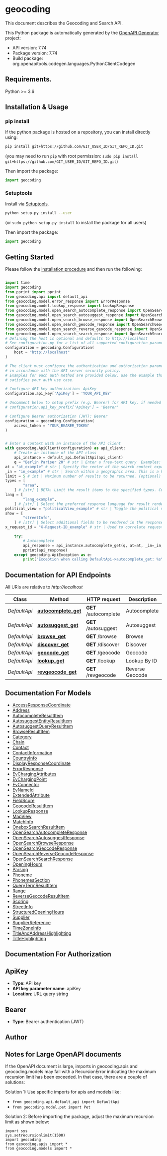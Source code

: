 # geocoding
This document describes the Geocoding and Search API.

This Python package is automatically generated by the [OpenAPI Generator](https://openapi-generator.tech) project:

- API version: 7.74
- Package version: 7.74
- Build package: org.openapitools.codegen.languages.PythonClientCodegen

## Requirements.

Python >= 3.6

## Installation & Usage
### pip install

If the python package is hosted on a repository, you can install directly using:

```sh
pip install git+https://github.com/GIT_USER_ID/GIT_REPO_ID.git
```
(you may need to run `pip` with root permission: `sudo pip install git+https://github.com/GIT_USER_ID/GIT_REPO_ID.git`)

Then import the package:
```python
import geocoding
```

### Setuptools

Install via [Setuptools](http://pypi.python.org/pypi/setuptools).

```sh
python setup.py install --user
```
(or `sudo python setup.py install` to install the package for all users)

Then import the package:
```python
import geocoding
```

## Getting Started

Please follow the [installation procedure](#installation--usage) and then run the following:

```python

import time
import geocoding
from pprint import pprint
from geocoding.api import default_api
from geocoding.model.error_response import ErrorResponse
from geocoding.model.lookup_response import LookupResponse
from geocoding.model.open_search_autocomplete_response import OpenSearchAutocompleteResponse
from geocoding.model.open_search_autosuggest_response import OpenSearchAutosuggestResponse
from geocoding.model.open_search_browse_response import OpenSearchBrowseResponse
from geocoding.model.open_search_geocode_response import OpenSearchGeocodeResponse
from geocoding.model.open_search_reverse_geocode_response import OpenSearchReverseGeocodeResponse
from geocoding.model.open_search_search_response import OpenSearchSearchResponse
# Defining the host is optional and defaults to http://localhost
# See configuration.py for a list of all supported configuration parameters.
configuration = geocoding.Configuration(
    host = "http://localhost"
)

# The client must configure the authentication and authorization parameters
# in accordance with the API server security policy.
# Examples for each auth method are provided below, use the example that
# satisfies your auth use case.

# Configure API key authorization: ApiKey
configuration.api_key['ApiKey'] = 'YOUR_API_KEY'

# Uncomment below to setup prefix (e.g. Bearer) for API key, if needed
# configuration.api_key_prefix['ApiKey'] = 'Bearer'

# Configure Bearer authorization (JWT): Bearer
configuration = geocoding.Configuration(
    access_token = 'YOUR_BEARER_TOKEN'
)


# Enter a context with an instance of the API client
with geocoding.ApiClient(configuration) as api_client:
    # Create an instance of the API class
    api_instance = default_api.DefaultApi(api_client)
    q = "Berlin Pariser 20" # str | Enter a free-text query  Examples:  * `ber`, `berl`, `berli`, ...  * `berlin+p`, `berlin+paris`, `berlin+parise`, ...  * `berlin+pariser+20`   _Note: Whitespace, urls, email addresses, or other out-of-scope queries will yield no results._ 
at = "at_example" # str | Specify the center of the search context expressed as coordinates.  Format: `{latitude},{longitude}`  Type: `{decimal},{decimal}`  Example: `-13.163068,-72.545128` (Machu Picchu Mountain, Peru)  (optional)
_in = "in_example" # str | Search within a geographic area. This is a hard filter. Results will be returned if they are located within the specified area.  A geographic area can be   * a country (or multiple countries), provided as comma-separated [ISO 3166-1 alpha-3](https://en.wikipedia.org/wiki/ISO_3166-1_alpha-3) country codes     The country codes are to be provided in all uppercase.     Format: `countryCode:{countryCode}[,{countryCode}]*`     Examples:     * `countryCode:USA`     * `countryCode:CAN,MEX,USA`   (optional)
limit = 5 # int | Maximum number of results to be returned. (optional) (default to 5)
types = [
        "area",
    ] # [str] | BETA: Limit the result items to the specified types. Currently supported values of the type filter for Autocomplete:  * `city` - restricting results to result type `locality` and locality type `city`  * `postalCode` - restricting results to result type `locality` and locality type `postalCode`,  * `area` - restricting results to result types: `locality` or `administrativeArea` including all the sub-types  Provide one of the supported values or a comma separated list. (optional)
lang = [
        "lang_example",
    ] # [str] | Select the preferred response language for result rendering from a list of BCP47 compliant Language Codes. The autocomplete endpoint tries to detect the query language based on matching name variants and then chooses the same language for the response.  Therefore the end-user can see and recognize all the entered terms in the same language as in the query. The specified preferred language is used only for not matched address tokens and for matched address tokens in case of ambiguity  (optional)
political_view = "politicalView_example" # str | Toggle the political view.  This parameter accepts single ISO 3166-1 alpha-3 country code. The country codes are to be provided in all uppercase.  Currently the only supported political views are:  * RUS expressing the Russian view on Crimea  * SRB expressing the Serbian view on Kosovo, Vukovar and Sarengrad Islands  * MAR expressing the Moroccan view on Western Sahara  * SUR Suriname view on Courantyne Headwaters and Lawa Headwaters  * KEN Kenya view on Ilemi Triangle  * TZA Tanzania view on Lake Malawi  * URY Uruguay view on Rincon de Artigas  For any valid 3 letter country code, for which GS7 does not have dedicated political view, it falls back to the default view.  For not accepted values of the politicalView parameter the GS7 responds with \"400\" error code. (optional)
show = [
        "streetInfo",
    ] # [str] | Select additional fields to be rendered in the response. Please note that some of the fields involve additional webservice calls and can increase the overall response time.  The value is a comma-separated list of the sections to be enabled. For some sections there is a long and a short ID.  Description of accepted values:  'streetInfo': For each result item renders additional block with the street name decomposed into its parts like the base name, the street type, etc. (optional)
x_request_id = "X-Request-ID_example" # str | Used to correlate requests with their responses within a customer's application, for logging and error reporting.  Format: Free string, but a valid UUIDv4 is recommended. (optional)

    try:
        # Autocomplete
        api_response = api_instance.autocomplete_get(q, at=at, _in=_in, limit=limit, types=types, lang=lang, political_view=political_view, show=show, x_request_id=x_request_id)
        pprint(api_response)
    except geocoding.ApiException as e:
        print("Exception when calling DefaultApi->autocomplete_get: %s\n" % e)
```

## Documentation for API Endpoints

All URIs are relative to *http://localhost*

Class | Method | HTTP request | Description
------------ | ------------- | ------------- | -------------
*DefaultApi* | [**autocomplete_get**](docs/DefaultApi.md#autocomplete_get) | **GET** /autocomplete | Autocomplete
*DefaultApi* | [**autosuggest_get**](docs/DefaultApi.md#autosuggest_get) | **GET** /autosuggest | Autosuggest
*DefaultApi* | [**browse_get**](docs/DefaultApi.md#browse_get) | **GET** /browse | Browse
*DefaultApi* | [**discover_get**](docs/DefaultApi.md#discover_get) | **GET** /discover | Discover
*DefaultApi* | [**geocode_get**](docs/DefaultApi.md#geocode_get) | **GET** /geocode | Geocode
*DefaultApi* | [**lookup_get**](docs/DefaultApi.md#lookup_get) | **GET** /lookup | Lookup By ID
*DefaultApi* | [**revgeocode_get**](docs/DefaultApi.md#revgeocode_get) | **GET** /revgeocode | Reverse Geocode


## Documentation For Models

 - [AccessResponseCoordinate](docs/AccessResponseCoordinate.md)
 - [Address](docs/Address.md)
 - [AutocompleteResultItem](docs/AutocompleteResultItem.md)
 - [AutosuggestEntityResultItem](docs/AutosuggestEntityResultItem.md)
 - [AutosuggestQueryResultItem](docs/AutosuggestQueryResultItem.md)
 - [BrowseResultItem](docs/BrowseResultItem.md)
 - [Category](docs/Category.md)
 - [Chain](docs/Chain.md)
 - [Contact](docs/Contact.md)
 - [ContactInformation](docs/ContactInformation.md)
 - [CountryInfo](docs/CountryInfo.md)
 - [DisplayResponseCoordinate](docs/DisplayResponseCoordinate.md)
 - [ErrorResponse](docs/ErrorResponse.md)
 - [EvChargingAttributes](docs/EvChargingAttributes.md)
 - [EvChargingPoint](docs/EvChargingPoint.md)
 - [EvConnector](docs/EvConnector.md)
 - [EvNameId](docs/EvNameId.md)
 - [ExtendedAttribute](docs/ExtendedAttribute.md)
 - [FieldScore](docs/FieldScore.md)
 - [GeocodeResultItem](docs/GeocodeResultItem.md)
 - [LookupResponse](docs/LookupResponse.md)
 - [MapView](docs/MapView.md)
 - [MatchInfo](docs/MatchInfo.md)
 - [OneboxSearchResultItem](docs/OneboxSearchResultItem.md)
 - [OpenSearchAutocompleteResponse](docs/OpenSearchAutocompleteResponse.md)
 - [OpenSearchAutosuggestResponse](docs/OpenSearchAutosuggestResponse.md)
 - [OpenSearchBrowseResponse](docs/OpenSearchBrowseResponse.md)
 - [OpenSearchGeocodeResponse](docs/OpenSearchGeocodeResponse.md)
 - [OpenSearchReverseGeocodeResponse](docs/OpenSearchReverseGeocodeResponse.md)
 - [OpenSearchSearchResponse](docs/OpenSearchSearchResponse.md)
 - [OpeningHours](docs/OpeningHours.md)
 - [Parsing](docs/Parsing.md)
 - [Phoneme](docs/Phoneme.md)
 - [PhonemesSection](docs/PhonemesSection.md)
 - [QueryTermResultItem](docs/QueryTermResultItem.md)
 - [Range](docs/Range.md)
 - [ReverseGeocodeResultItem](docs/ReverseGeocodeResultItem.md)
 - [Scoring](docs/Scoring.md)
 - [StreetInfo](docs/StreetInfo.md)
 - [StructuredOpeningHours](docs/StructuredOpeningHours.md)
 - [Supplier](docs/Supplier.md)
 - [SupplierReference](docs/SupplierReference.md)
 - [TimeZoneInfo](docs/TimeZoneInfo.md)
 - [TitleAndAddressHighlighting](docs/TitleAndAddressHighlighting.md)
 - [TitleHighlighting](docs/TitleHighlighting.md)


## Documentation For Authorization


## ApiKey

- **Type**: API key
- **API key parameter name**: apiKey
- **Location**: URL query string


## Bearer

- **Type**: Bearer authentication (JWT)


## Author




## Notes for Large OpenAPI documents
If the OpenAPI document is large, imports in geocoding.apis and geocoding.models may fail with a
RecursionError indicating the maximum recursion limit has been exceeded. In that case, there are a couple of solutions:

Solution 1:
Use specific imports for apis and models like:
- `from geocoding.api.default_api import DefaultApi`
- `from geocoding.model.pet import Pet`

Solution 2:
Before importing the package, adjust the maximum recursion limit as shown below:
```
import sys
sys.setrecursionlimit(1500)
import geocoding
from geocoding.apis import *
from geocoding.models import *
```

